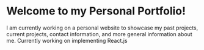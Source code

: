 # Welcome to my Personal Portfolio!

I am currently working on a personal website to showcase my past projects, current projects, contact information, and more general information about me. Currently working on implementing React.js 
